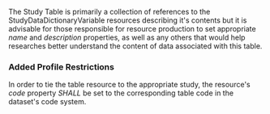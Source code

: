 The Study Table is primarily a collection of references to the StudyDataDictionaryVariable resources describing it's contents but it is advisable for those responsible for resource production to set appropriate *name* and *description* properties, as well as any others that would help researches better understand the content of data associated with this table. 

### Added Profile Restrictions
In order to tie the table resource to the appropriate study, the resource's *code* property *SHALL* be set to the corresponding table code in the dataset's code system. 